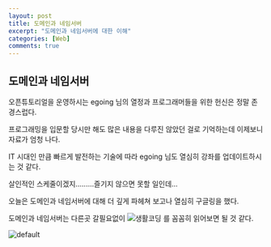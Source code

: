 ```yaml
---
layout: post
title: 도메인과 네임서버
excerpt: "도메인과 네임서버에 대한 이해"
categories: [Web]
comments: true
---
```


## 도메인과 네임서버

오픈튜토리얼을 운영하시는 egoing 님의 열정과 프로그래머들을 위한 헌신은 정말 존경스럽다.

프로그래밍을 입문할 당시만 해도 많은 내용을 다루진 않았던 걸로 기억하는데 이제보니 자료가 엄청 나다.

IT 시대인 만큼 빠르게 발전하는 기술에 따라 egoing 님도 열심히 강좌를 업데이트하시는 것 같다.

살인적인 스케줄이겠지.........즐기지 않으면 못할 일인데...

오늘은 도메인과 네임서버에 대해 더 깊게 파헤쳐 보고나 열심히 구글링을 했다.

도메인과 네임서버는 다른곳 갈필요없이 ![생활코딩](https://opentutorials.org/course/559/2802) 를 꼼꼼히 읽어보면 될 것 같다.


![default](https://user-images.githubusercontent.com/20435620/29659371-fbb960fc-88f8-11e7-9c6a-23b8e0ff2502.PNG)
